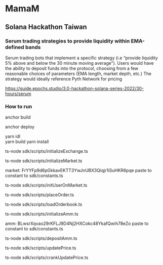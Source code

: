 # MamaM
## Solana Hackathon Taiwan

### Serum trading strategies to provide liquidity within EMA-defined bands

Serum trading bots that implement a specific strategy (i.e “provide liquidity 5% above and below the 30 minute moving average"). Users would have the ability to deposit funds into the protocol, choosing from a few reasonable choices of parameters (EMA length, market depth, etc.) The strategy would ideally reference Pyth Network for pricing

https://guide.epochs.studio/3.0-hackathon-solana-series-2022/30-hours/serum


### How to run

anchor build

anchor deploy

yarn idl      
yarn build
yarn install

ts-node sdk/scripts/initializeExchange.ts

ts-node sdk/scripts/initializeMarket.ts 

market:  FrYYFp9d6pGkkavEKTT3YwJnUBX3Qiqjr1iSuHKR6pqe
paste to constant to sdk/constants.ts

ts-node sdk/scripts/initUserOnMarket.ts

ts-node sdk/scripts/placeOrder.ts      

ts-node sdk/scripts/loadOrderbook.ts

ts-node sdk/scripts/initializeAmm.ts

amm:  BLwsrXqvao29rKFLJ9D4Nj2HXCokc48YkafQwih78eZo
paste to constant to sdk/constants.ts

ts-node sdk/scripts/depositAmm.ts

ts-node sdk/scripts/updatePrice.ts

ts-node sdk/scripts/crankUpdatePrice.ts